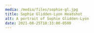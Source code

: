 ```yaml
---
media: /media/files/sophie-gl.jpg
title: Sophie Glidden-Lyon Headshot
alt: A portrait of Sophie Glidden-Lyon
date: 2021-08-25T18:33:00-0500
---
```

